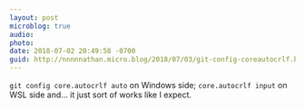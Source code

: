 ```yaml
---
layout: post
microblog: true
audio: 
photo: 
date: 2018-07-02 20:49:58 -0700
guid: http://nnnnnathan.micro.blog/2018/07/03/git-config-coreautocrlf.html
---
```

`git config core.autocrlf auto` on Windows side; `core.autocrlf input` on WSL side and... it just sort of works like I expect. 
